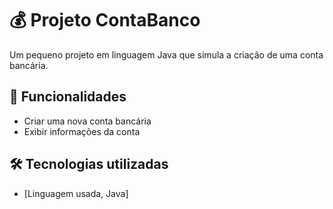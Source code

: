 # 💰 Projeto ContaBanco

Um pequeno projeto em linguagem Java que simula a criação de uma conta bancária.

## 🚀 Funcionalidades

- Criar uma nova conta bancária
- Exibir informações da conta

## 🛠 Tecnologias utilizadas

- [Linguagem usada, Java]
